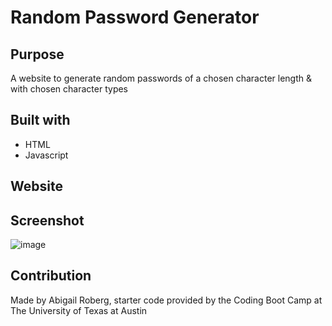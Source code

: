 # Random Password Generator

## Purpose
A website to generate random passwords of a chosen character length & with chosen character types

## Built with
* HTML
* Javascript

## Website

## Screenshot
![image](https://user-images.githubusercontent.com/84743748/125179273-d93cc980-e1b2-11eb-9542-ddd13428666d.png)

## Contribution
Made by Abigail Roberg, starter code provided by the Coding Boot Camp at The University of Texas at Austin

